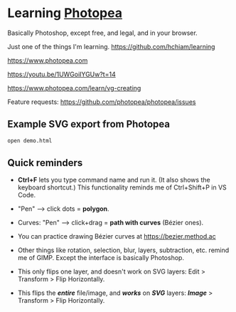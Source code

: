 # Learning [Photopea](https://www.photopea.com)

Basically Photoshop, except free, and legal, and in your browser.

Just one of the things I'm learning. <https://github.com/hchiam/learning>

<https://www.photopea.com>

<https://youtu.be/1UWGoiIYGUw?t=14>

<https://www.photopea.com/learn/vg-creating>

Feature requests: <https://github.com/photopea/photopea/issues>

## Example SVG export from Photopea

```bash
open demo.html
```

## Quick reminders

- **Ctrl+F** lets you type command name and run it. (It also shows the keyboard shortcut.) This functionality reminds me of Ctrl+Shift+P in VS Code.

- "Pen" --> click dots = **polygon**.

- Curves: "Pen" --> click+drag = **path with curves** (Bézier ones).

- You can practice drawing Bézier curves at <https://bezier.method.ac>

- Other things like rotation, selection, blur, layers, subtraction, etc. remind me of GIMP. Except the interface is basically Photoshop.

- This only flips one layer, and doesn't work on SVG layers: Edit > Transform > Flip Horizontally.

- This flips the **_entire_** file/image, and **_works_** on **_SVG_** layers: **_Image_** > Transform > Flip Horizontally.
